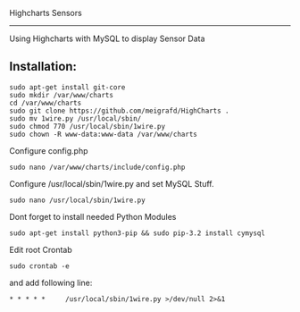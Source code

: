 Highcharts Sensors
****************************************************

Using Highcharts with MySQL to display Sensor Data


Installation:
--------

```
sudo apt-get install git-core
sudo mkdir /var/www/charts
cd /var/www/charts
sudo git clone https://github.com/meigrafd/HighCharts .
sudo mv 1wire.py /usr/local/sbin/
sudo chmod 770 /usr/local/sbin/1wire.py
sudo chown -R www-data:www-data /var/www/charts
```
Configure config.php
```
sudo nano /var/www/charts/include/config.php
```
Configure /usr/local/sbin/1wire.py and set MySQL Stuff.
```
sudo nano /usr/local/sbin/1wire.py
```
Dont forget to install needed Python Modules
```
sudo apt-get install python3-pip && sudo pip-3.2 install cymysql
```
Edit root Crontab
```
sudo crontab -e
```

and add following line:
```
* * * * *     /usr/local/sbin/1wire.py >/dev/null 2>&1
```
